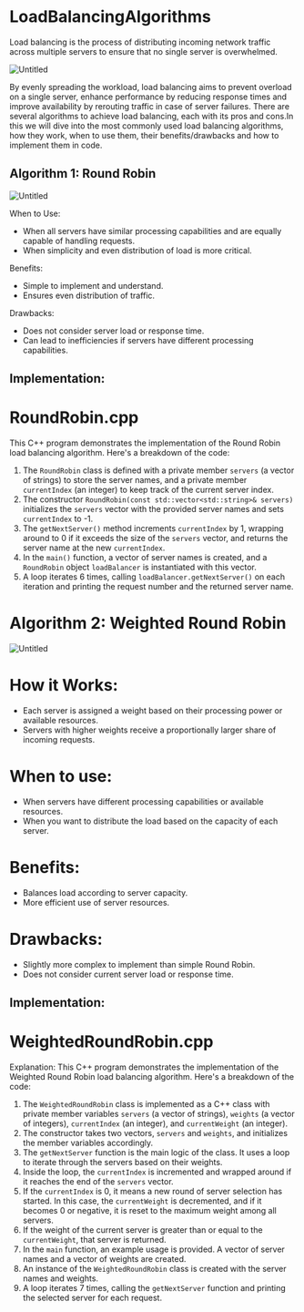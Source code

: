 # LoadBalancingAlgorithms
Load balancing is the process of distributing incoming network traffic across multiple servers to ensure that no single server is overwhelmed.

![Untitled](https://github.com/raghunihal/LoadBalancingAlgorithms/assets/67452178/945a5c05-ac05-40b2-a66e-4cd4faa9e4c2)

By evenly spreading the workload, load balancing aims to prevent overload on a single server, enhance performance by reducing response times and improve availability by rerouting traffic in case of server failures. There are several algorithms to achieve load balancing, each with its pros and cons.In this we will dive into the most commonly used load balancing algorithms, how they work, when to use them, their benefits/drawbacks and how to implement them in code.

## Algorithm 1: Round Robin

![Untitled](https://github.com/raghunihal/LoadBalancingAlgorithms/assets/67452178/a81fc158-b82f-4b54-a3eb-aebdf2673ab5)

When to Use:
- When all servers have similar processing capabilities and are equally capable of handling requests.
- When simplicity and even distribution of load is more critical.

Benefits:
- Simple to implement and understand.
- Ensures even distribution of traffic.

Drawbacks:
- Does not consider server load or response time.
- Can lead to inefficiencies if servers have different processing capabilities.

## Implementation:
# RoundRobin.cpp
This C++ program demonstrates the implementation of the Round Robin load balancing algorithm. Here's a breakdown of the code: 
1. The `RoundRobin` class is defined with a private member `servers` (a vector of strings) to store the server names, and a private member `currentIndex` (an integer) to keep track of the current server index.
2. The constructor `RoundRobin(const std::vector<std::string>& servers)` initializes the `servers` vector with the provided server names and sets `currentIndex` to -1.
3. The `getNextServer()` method increments `currentIndex` by 1, wrapping around to 0 if it exceeds the size of the `servers` vector, and returns the server name at the new `currentIndex`.
4. In the `main()` function, a vector of server names is created, and a `RoundRobin` object `loadBalancer` is instantiated with this vector.
5. A loop iterates 6 times, calling `loadBalancer.getNextServer()` on each iteration and printing the request number and the returned server name.

# Algorithm 2: Weighted Round Robin

![Untitled](https://github.com/raghunihal/LoadBalancingAlgorithms/assets/67452178/c778f84c-4bc0-4aac-a636-a7a87ca4d914)

# How it Works:
- Each server is assigned a weight based on their processing power or available resources.
- Servers with higher weights receive a proportionally larger share of incoming requests.

# When to use:
- When servers have different processing capabilities or available resources.
- When you want to distribute the load based on the capacity of each server.

# Benefits:
- Balances load according to server capacity.
- More efficient use of server resources.

# Drawbacks:
- Slightly more complex to implement than simple Round Robin.
- Does not consider current server load or response time.

## Implementation:
# WeightedRoundRobin.cpp

Explanation:
This C++ program demonstrates the implementation of the Weighted Round Robin load balancing algorithm. Here's a breakdown of the code: 
1. The `WeightedRoundRobin` class is implemented as a C++ class with private member variables `servers` (a vector of strings), `weights` (a vector of integers), `currentIndex` (an integer), and `currentWeight` (an integer).
2. The constructor takes two vectors, `servers` and `weights`, and initializes the member variables accordingly.
3. The `getNextServer` function is the main logic of the class. It uses a loop to iterate through the servers based on their weights.
4. Inside the loop, the `currentIndex` is incremented and wrapped around if it reaches the end of the `servers` vector.
5. If the `currentIndex` is 0, it means a new round of server selection has started. In this case, the `currentWeight` is decremented, and if it becomes 0 or negative, it is reset to the maximum weight among all servers.
6. If the weight of the current server is greater than or equal to the `currentWeight`, that server is returned.
7. In the `main` function, an example usage is provided. A vector of server names and a vector of weights are created.
8. An instance of the `WeightedRoundRobin` class is created with the server names and weights.
9. A loop iterates 7 times, calling the `getNextServer` function and printing the selected server for each request.



